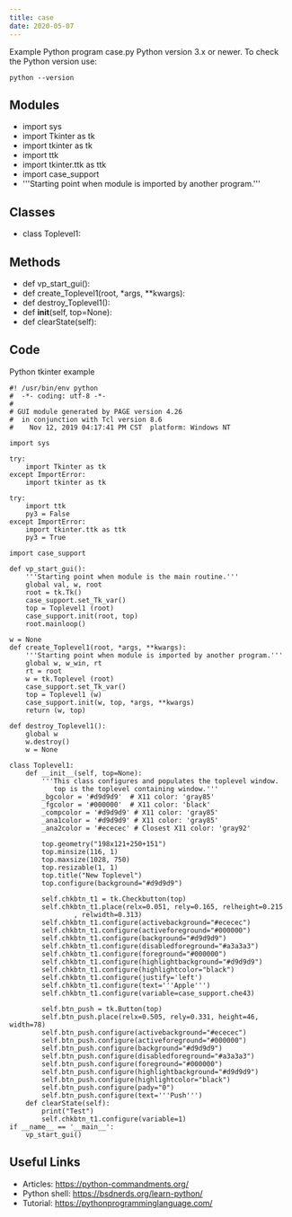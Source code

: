 ```yaml
---
title: case
date: 2020-05-07
---
```

Example Python program case.py
Python version 3.x or newer.
To check the Python version use:

    python --version

## Modules

* import sys
* import Tkinter as tk
* import tkinter as tk
* import ttk
* import tkinter.ttk as ttk
* import case_support
* '''Starting point when module is imported by another program.'''

## Classes

* class Toplevel1:

## Methods

* def vp_start_gui():
* def create_Toplevel1(root, *args, **kwargs):
* def destroy_Toplevel1():
* def __init__(self, top=None):
* def clearState(self):

## Code

Python tkinter example

    #! /usr/bin/env python
    #  -*- coding: utf-8 -*-
    #
    # GUI module generated by PAGE version 4.26
    #  in conjunction with Tcl version 8.6
    #    Nov 12, 2019 04:17:41 PM CST  platform: Windows NT
    
    import sys
    
    try:
        import Tkinter as tk
    except ImportError:
        import tkinter as tk
    
    try:
        import ttk
        py3 = False
    except ImportError:
        import tkinter.ttk as ttk
        py3 = True
    
    import case_support
    
    def vp_start_gui():
        '''Starting point when module is the main routine.'''
        global val, w, root
        root = tk.Tk()
        case_support.set_Tk_var()
        top = Toplevel1 (root)
        case_support.init(root, top)
        root.mainloop()
    
    w = None
    def create_Toplevel1(root, *args, **kwargs):
        '''Starting point when module is imported by another program.'''
        global w, w_win, rt
        rt = root
        w = tk.Toplevel (root)
        case_support.set_Tk_var()
        top = Toplevel1 (w)
        case_support.init(w, top, *args, **kwargs)
        return (w, top)
    
    def destroy_Toplevel1():
        global w
        w.destroy()
        w = None
    
    class Toplevel1:
        def __init__(self, top=None):
            '''This class configures and populates the toplevel window.
               top is the toplevel containing window.'''
            _bgcolor = '#d9d9d9'  # X11 color: 'gray85'
            _fgcolor = '#000000'  # X11 color: 'black'
            _compcolor = '#d9d9d9' # X11 color: 'gray85'
            _ana1color = '#d9d9d9' # X11 color: 'gray85'
            _ana2color = '#ececec' # Closest X11 color: 'gray92'
    
            top.geometry("198x121+250+151")
            top.minsize(116, 1)
            top.maxsize(1028, 750)
            top.resizable(1, 1)
            top.title("New Toplevel")
            top.configure(background="#d9d9d9")
    
            self.chkbtn_t1 = tk.Checkbutton(top)
            self.chkbtn_t1.place(relx=0.051, rely=0.165, relheight=0.215
                    , relwidth=0.313)
            self.chkbtn_t1.configure(activebackground="#ececec")
            self.chkbtn_t1.configure(activeforeground="#000000")
            self.chkbtn_t1.configure(background="#d9d9d9")
            self.chkbtn_t1.configure(disabledforeground="#a3a3a3")
            self.chkbtn_t1.configure(foreground="#000000")
            self.chkbtn_t1.configure(highlightbackground="#d9d9d9")
            self.chkbtn_t1.configure(highlightcolor="black")
            self.chkbtn_t1.configure(justify='left')
            self.chkbtn_t1.configure(text='''Apple''')
            self.chkbtn_t1.configure(variable=case_support.che43)
    
            self.btn_push = tk.Button(top)
            self.btn_push.place(relx=0.505, rely=0.331, height=46, width=78)
            self.btn_push.configure(activebackground="#ececec")
            self.btn_push.configure(activeforeground="#000000")
            self.btn_push.configure(background="#d9d9d9")
            self.btn_push.configure(disabledforeground="#a3a3a3")
            self.btn_push.configure(foreground="#000000")
            self.btn_push.configure(highlightbackground="#d9d9d9")
            self.btn_push.configure(highlightcolor="black")
            self.btn_push.configure(pady="0")
            self.btn_push.configure(text='''Push''')
        def clearState(self):
            print("Test")
            self.chkbtn_t1.configure(variable=1)
    if __name__ == '__main__':
        vp_start_gui()

## Useful Links

- Articles: https://python-commandments.org/
- Python shell: https://bsdnerds.org/learn-python/
- Tutorial: https://pythonprogramminglanguage.com/
